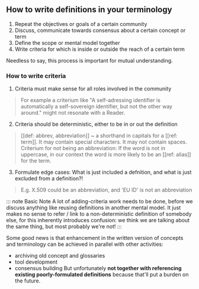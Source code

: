 ## How to write definitions in your terminology

1. Repeat the objectives or goals of a certain community
2. Discuss, communicate towards consensus about a certain concept or term
3. Define the scope or mental model together
4. Write criteria for which is inside or outside the reach of a certain term

Needless to say, this process is important for mutual understanding.

### How to write criteria

1. Criteria must make sense for all roles involved in the community

> For example a criterium like "A self-adressing identifier is automatically a self-sovereign identifier, but not the other way around." might not resonate with a Reader.

2. Criteria should be deterministic, either to be in or out the definition

> [[def: abbrev, abbreviation]]
> ~ a shorthand in capitals for a [[ref: term]]. It may contain special characters. It may not contain spaces.  
> Criterium for not being an abbreviation: If the word is not in uppercase, in our context the word is more likely to be an [[ref: alias]] for the term.

3. Formulate edge cases: What is just included a defnition, and what is just excluded from a definition?!

> E.g. X.509 could be an abbreviation, and 'EU ID' is not an abbreviation

::: note Basic Note
A lot of adding-criteria work needs to be done, before we discuss anything like reusing definitions in another mental model. It just makes no sense to refer / link to a non-deterministic definition of somebody else, for this inherently introduces confusion: we think we are talking about the same thing, but most probably we're not!
:::

Some good news is that enhancement in the written version of concepts and terminology can be achieved in parallel with other activities:
- archiving old concept and glossaries
- tool development
- consensus building
But unfortunately **not together with referencing existing poorly-formulated definitions** because that'll put a burden on the future.